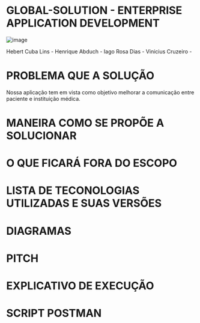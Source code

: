# GLOBAL-SOLUTION - ENTERPRISE APPLICATION DEVELOPMENT

![image](https://github.com/HebertLins/Sprint-1-JAVA/assets/111543334/cfad3699-e26c-4688-ba36-528b5e970c8a)

Hebert Cuba Lins    -
Henrique Abduch     -
Iago Rosa Dias      -
Vinicius Cruzeiro   -


# PROBLEMA QUE A SOLUÇÃO

Nossa aplicação tem em vista como objetivo melhorar a comunicação entre paciente e instituição médica. 

# MANEIRA COMO SE PROPÕE A SOLUCIONAR

# O QUE FICARÁ FORA DO ESCOPO

# LISTA DE TECONOLOGIAS UTILIZADAS E SUAS VERSÕES

# DIAGRAMAS




# PITCH

# EXPLICATIVO DE EXECUÇÃO

# SCRIPT POSTMAN

